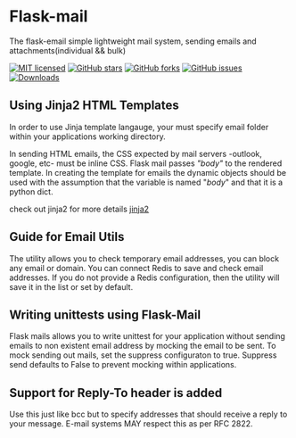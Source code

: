 # Flask-mail

The flask-email simple lightweight mail system, sending emails and attachments(individual && bulk)


[![MIT licensed](https://img.shields.io/github/license/marktennyson/flask-email)](https://raw.githubusercontent.com/marktennyson/flask-email/master/LICENSE)
[![GitHub stars](https://img.shields.io/github/stars/marktennyson/flask-email.svg)](https://github.com/marktennyson/flask-email/stargazers)
[![GitHub forks](https://img.shields.io/github/forks/marktennyson/flask-email.svg)](https://github.com/marktennyson/flask-email/network)
[![GitHub issues](https://img.shields.io/github/issues-raw/marktennyson/flask-email)](https://github.com/marktennyson/flask-email/issues)
[![Downloads](https://pepy.tech/badge/flask-email)](https://pepy.tech/project/flask-email)



## Using Jinja2 HTML Templates

In order to use Jinja template langauge, your must specify email folder within your applications working directory.

In sending HTML emails, the CSS expected by mail servers -outlook, google, etc- must be inline CSS. Flask mail passes _"body"_ to the rendered template. In creating the template for emails the dynamic objects should be used with the assumption that the variable is named "_body_" and that it is a python dict.

check out jinja2 for more details 
[jinja2](https://jinja.palletsprojects.com/en/2.11.x/)



##  Guide for Email Utils

The utility allows you to check temporary email addresses, you can block any email or domain. 
You can connect Redis to save and check email addresses. If you do not provide a Redis configuration, 
then the utility will save it in the list or set by default.



## Writing unittests using Flask-Mail
Flask mails allows you to write unittest for your application without sending emails to
non existent email address by mocking the email to be sent. To mock sending out mails, set
the suppress configuraton to true. Suppress send defaults to False to prevent mocking within applications.


## Support for Reply-To header is added
Use this just like bcc but to specify addresses that should receive a reply to your message. E-mail systems MAY respect this as per RFC 2822.